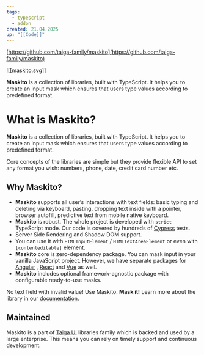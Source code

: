 ```yaml
---
tags:
  - typescript
  - addon
created: 21.04.2025
up: "[[Code]]"
---
```

[https://github.com/taiga-family/maskito](https://github.com/taiga-family/maskito)

![[maskito.svg]]

**Maskito** is a collection of libraries, built with TypeScript. It helps you to create an input mask which ensures that users type values according to predefined format.

# What is Maskito?
**Maskito** is a collection of libraries, built with TypeScript. It helps you to create an input mask which ensures that users type values according to predefined format.

Core concepts of the libraries are simple but they provide flexible API to set any format you wish: numbers, phone, date, credit card number etc.

## Why Maskito?
- **Maskito** supports all user’s interactions with text fields: basic typing and deleting via keyboard, pasting, dropping text inside with a pointer, browser autofill, predictive text from mobile native keyboard.
- **Maskito** is robust. The whole project is developed with `strict` TypeScript mode. Our code is covered by hundreds of [Cypress](https://www.cypress.io) tests.
- Server Side Rendering and Shadow DOM support.
- You can use it with `HTMLInputElement` / `HTMLTextAreaElement` or even with `[contenteditable]` element.
- **Maskito** core is zero-dependency package. You can mask input in your vanilla JavaScript project. However, we have separate packages for [Angular](https://maskito.dev/frameworks/angular) , [React](https://maskito.dev/frameworks/react) and [Vue](https://maskito.dev/frameworks/vue) as well.
- **Maskito** includes optional framework-agnostic package with configurable ready-to-use masks.

No text field with invalid value! Use Maskito. **Mask it!** Learn more about the library in our [documentation](https://maskito.dev).

## Maintained
Maskito is a part of [Taiga UI](https://github.com/taiga-family/taiga-ui) libraries family which is backed and used by a large enterprise. This means you can rely on timely support and continuous development.